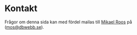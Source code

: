 Kontakt
==============================================

Frågor om denna sida kan med fördel mailas till [Mikael Roos](https://mikaelroos.se) på (mos@dbwebb.se).
